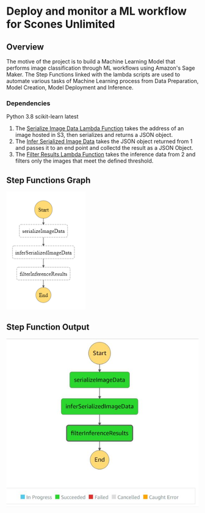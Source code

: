 # Deploy and monitor a ML workflow for Scones Unlimited

## Overview
The motive of the project is to build a Machine Learning Model that performs image classification through ML workflows using Amazon's Sage Maker. The Step Functions 
linked with the lambda scripts are used to automate various tasks of Machine Learning process from Data Preparation, Model Creation, Model Deployment and Inference.

### Dependencies

Python 3.8
scikit-learn latest


1. The [Serialize Image Data Lambda Function](lambda%20functions/serializedImage.py) takes the address of an image hosted in S3, then serializes and returns a JSON
object.
2. The [Infer Serialized Image Data](lambda%20functions/infer_serializedImage.py) takes the JSON object returned from 1 and passes it to an end point and collectd the result
as a JSON Object.
3. The [Filter Results Lambda Function](lambda%20functions/filter_Results.py) takes the inference data from 2 and filters only the images that meet the defined threshold.  

## Step Functions Graph
![Step Functions Graph](project_files/img/step%20function.PNG "Step Functions") 
## Step Function Output
![Step Function Output](project_files/img/output_step_function.png)
